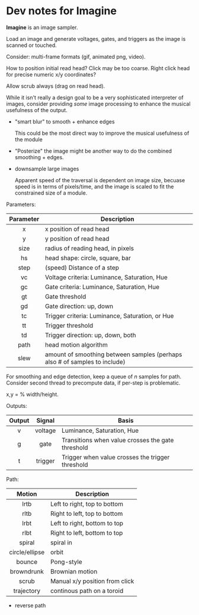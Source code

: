# Dev notes for Imagine

**Imagine** is an image sampler.

Load an image and generate voltages, gates, and triggers as the image is scanned or touched.

Consider: multi-frame formats (gif, animated png, video).

How to position initial read head? Click may be too coarse. Right click head for precise numeric x/y coordinates?

Allow scrub always (drag on read head).

While it isn't really a design goal to be a very sophisticated interpreter of images, consider providing _some_ image processing to enhance the musical usefulness of the output.

- "smart blur" to smooth + enhance edges

   This could be the most direct way to improve the musical usefulness of the module

- "Posterize" the image might be another way to do the combined smoothing + edges.

- downsample large images

  Apparent speed of the traversal is dependent on image size, becuase speed is in terms of pixels/time, and the image is scaled to fit the constrained size of a module.

Parameters:

| Parameter | Description                                     |
|:---------:|-------------------------------------------------|
| x         | x position of read head                         |
| y         | y position of read head                         |
| size      | radius of reading head, in pixels               |
| hs        | head shape: circle, square, bar                 |
| step      | (speed) Distance of a step                      |
| vc        | Voltage criteria: Luminance, Saturation, Hue    |
| gc        | Gate criteria: Luminance, Saturation, Hue       |
| gt        | Gate threshold                                  |
| gd        | Gate direction: up, down                        |
| tc        | Trigger criteria: Luminance, Saturation, or Hue |
| tt        | Trigger threshold                               |
| td        | Trigger direction: up, down, both               |
| path      | head motion algorithm                           |
| slew      | amount of smoothing between samples (perhaps also # of samples to include) |

For smoothing and edge detection, keep a queue of _n_ samples for path. Consider second thread to precompute data, if per-step is problematic.

x,y = % width/height.

Outputs:

| Output | Signal  | Basis                                             |
|:------:|:-------:|---------------------------------------------------|
| v      | voltage | Luminance, Saturation, Hue                        |
| g      | gate    | Transitions when value crosses the gate threshold |
| t      | trigger | Trigger when value crosses the trigger threshold  |

Path:

| Motion         | Description                    |
|:--------------:| ------------------------------ |
| lrtb           | Left to right, top to bottom   |
| rltb           | Right to left, top to bottom   |
| lrbt           | Left to right, bottom to top   |
| rlbt           | Right to left, bottom to top   |
| spiral         | spiral in                      |
| circle/ellipse | orbit                          |
| bounce         | Pong-style                     |
| browndrunk     | Brownian motion                |
| scrub          | Manual x/y position from click |
| trajectory     | continous path on a toroid     |

+ reverse path
